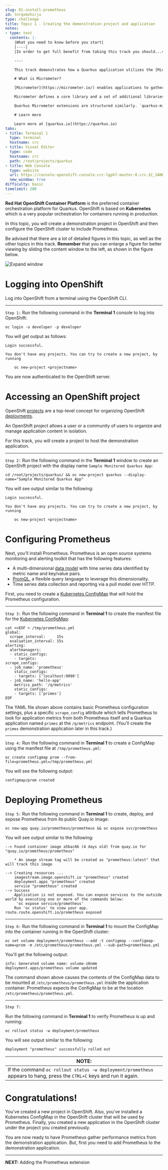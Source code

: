 ```yaml
---
slug: 01-install-prometheus
id: tnrqxmvhzrju
type: challenge
title: Topic 1 - Creating the demonstration project and application
notes:
- type: text
  contents: |-
    |What you need to know before you start|
    |----|
    |In order to get full benefit from taking this track you should...<br>• Be comfortable working at the command line in a terminal window.<br>• Have a working knowledge of the [Spring](https://spring.io/) framework for Java.<br>• Have a general understanding about the purpose and use of [OpenShift](https://www.redhat.com/en/technologies/cloud-computing/openshift/container-platform) as a management framework for Linux containers.<br>• Have a general understanding about using a [Java resource class](https://access.redhat.com/documentation/en-us/red_hat_jboss_fuse/6.0/html/developing_restful_web_services/restintro) to create RESTful endpoints to get and send data to and from a RESTful application. <br>• Have an introductory understanding of how to use Quarkus to create applications that run on Red Hat OpenShift.<br>• Have a general understanding of the purpose and use of [Prometheus](https://prometheus.io/docs/introduction/overview/) and [Grafana](https://grafana.com/) monitoring and reporting tools. Having an understanding of [counters](https://prometheus.io/docs/concepts/metric_types/#counter) and [gauges](https://prometheus.io/docs/concepts/metric_types/#gauge) under Prometheus is particularly useful.|

    ----

    This track demonstrates how a Quarkus application utilizes the [Micrometer Metrics](https://quarkus.io/guides/micrometer) extension to produce and observe metrics generated by the application.

    # What is Micrometer?

    [Micrometer](https://micrometer.io/) enables applications to gather various metrics and statistics that provide insights into what is happening inside the application. This information helps pinpoint issues, provide long term trend data for capacity planning and pro-active discovery of issues. For example, Micrometer can report when disk usage grows without bounds. Such metrics can also help those scheduling systems decide when to scale a particular application to run on more or fewer machines.

    Micrometer defines a core library and a set of additional libraries that support different monitoring systems.

    Quarkus Micrometer extensions are structured similarly. `quarkus-micrometer` provides core micrometer support and runtime integration. In addition, other supporting Quarkus and [Quarkiverse](https://quarkus.io/blog/quarkiverse/) extensions include additional dependencies and requirements to support specific monitoring systems.

    # Learn more

    Learn more at [quarkus.io](https://quarkus.io)
tabs:
- title: Terminal 1
  type: terminal
  hostname: crc
- title: Visual Editor
  type: code
  hostname: crc
  path: /root/projects/quarkus
- title: Web Console
  type: website
  url: https://console-openshift-console.crc-lgph7-master-0.crc.${_SANDBOX_ID}.instruqt.io
  new_window: true
difficulty: basic
timelimit: 200
---
```

**Red Hat OpenShift Container Platform** is the preferred container orchestration platform for Quarkus. OpenShift is based on **Kubernetes** which is a very popular orchestration for containers running in production.

In this topic, you will create a demonstration project in OpenShift and then configure the OpenShift cluster to include Prometheus.

Be advised that there are a lot of detailed figures in this topic, as well as the other topics in this track. **Remember** that you can enlarge a figure for better viewing by sliding the content window to the left, as shown in the figure below.

![Expand window](../assets/expand-instruqt-window.png)

# Logging into OpenShift

Log into OpenShift from a terminal using the OpenShift CLI.

----

`Step 1:` Run the following command in the **Terminal 1** console to log into OpenShift:

```
oc login -u developer -p developer
```

You will get output as follows:

```
Login successful.

You don't have any projects. You can try to create a new project, by running

    oc new-project <projectname>
```

You are now authenticated to the OpenShift server.

# Accessing an OpenShift project

OpenShift [projects](https://docs.openshift.com/container-platform/4.9/rest_api/project_apis/project-project-openshift-io-v1.html)
are a top-level concept for organizing OpenShift [deployments](https://docs.openshift.com/container-platform/4.6/applications/deployments/what-deployments-are.html).

An OpenShift project allows a user or a community of users to organize and manage application content in isolation.

For this track, you will create a project to host the demonstration application.

----

`Step 2:` Run the following command in the **Terminal 1** window to create an OpenShift project with the display name `Sample Monitored Quarkus App`:

```
cd /root/projects/quarkus/ && oc new-project quarkus --display-name="Sample Monitored Quarkus App"
```

You will see output similar to the following:

```
Login successful.

You don't have any projects. You can try to create a new project, by running

    oc new-project <projectname>
```

# Configuring Prometheus

Next, you'll install Prometheus. Prometheus is an open source systems monitoring and alerting toolkit that has the following features:

* A multi-dimensional [data model](https://prometheus.io/docs/concepts/data_model/) with time series data identified by metric name and key/value pairs.
* [PromQL](https://prometheus.io/docs/prometheus/latest/querying/basics/), a flexible query language to leverage this dimensionality.
* Time series data collection and reporting via a pull model over HTTP.

First, you need to create a [Kubernetes ConfigMap](https://developers.redhat.com/blog/2021/04/28/kubernetes-configuration-patterns-part-1-patterns-for-kubernetes-primitives#) that will hold the Prometheus configuration.

----

`Step 3:`  Run the following command in  **Terminal 1** to create the manifest file for the [Kubernetes ConfigMap](https://kubernetes.io/docs/concepts/configuration/configmap/):


```
cat <<EOF > /tmp/prometheus.yml
global:
  scrape_interval:     15s
  evaluation_interval: 15s
alerting:
  alertmanagers:
  - static_configs:
    - targets:
scrape_configs:
  - job_name: 'prometheus'
    static_configs:
    - targets: ['localhost:9090']
  - job_name: 'hello-app'
    metrics_path: '/q/metrics'
    static_configs:
    - targets: ['primes']
EOF
```

The YAML file shown above contains basic Prometheus configuration settings, plus a specific `scrape_config` attribute which tells Prometheus to look for application metrics from both Prometheus itself and a Quarkus application named `primes` at the `/q/metrics` endpoint. (You'll create the `primes` demonstration application later in this track.)

----

`Step 4:` Run the following command in  **Terminal 1** to create a ConfigMap using the manifest file at `/tmp/prometheus.yml`:

```
oc create configmap prom --from-file=prometheus.yml=/tmp/prometheus.yml
```

You will see the following output:

```
configmap/prom created
```

# Deploying Prometheus

`Step 5:` Run the following command in  **Terminal 1** to create, deploy, and expose Prometheus from its public Quay.io image:


```
oc new-app quay.io/prometheus/prometheus && oc expose svc/prometheus
```

You will see output similar to the following:

```
--> Found container image a5bac66 (4 days old) from quay.io for "quay.io/prometheus/prometheus"

    * An image stream tag will be created as "prometheus:latest" that will track this image

--> Creating resources ...
    imagestream.image.openshift.io "prometheus" created
    deployment.apps "prometheus" created
    service "prometheus" created
--> Success
    Application is not exposed. You can expose services to the outside world by executing one or more of the commands below:
     'oc expose service/prometheus'
    Run 'oc status' to view your app.
route.route.openshift.io/prometheus exposed
```

----

`Step 6:` Run the following command in  **Terminal 1** to mount the ConfigMap into the container running in the OpenShift cluster:

```
oc set volume deployment/prometheus --add -t configmap --configmap-name=prom -m /etc/prometheus/prometheus.yml --sub-path=prometheus.yml
```

You'll get the following output:

```
info: Generated volume name: volume-z8nmm
deployment.apps/prometheus volume updated
```

The command shown above causes the contents of the ConfigMap data to be mounted at `/etc/prometheus/prometheus.yml` inside the application container. Prometheus expects the ConfigMap to be at the location `/etc/prometheus/prometheus.yml`.

----

`Step 7:`

Run the following command in  **Terminal 1** to verify Prometheus is up and running:

```
oc rollout status -w deployment/prometheus
```

You will see output similar to the following:

```
deployment "prometheus" successfully rolled out
```
|NOTE:|
|----|
|If the command `oc rollout status -w deployment/prometheus` appears to hang, press the `CTRL+C` keys and run it again.|

# Congratulations!

You've created a new project in OpenShift. Also, you've installed a Kubernetes ConfigMap in the OpenShift cluster that will be used by Prometheus. Finally, you created a new application in the OpenShift cluster under the project you created previously.

You are now ready to have Prometheus gather performance metrics from the demonstration application. But, first you need to add Prometheus to the demonstration application.

----

**NEXT:** Adding the Prometheus extension
